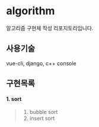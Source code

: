 # algorithm
알고리즘 구현체 작성 리포지토리입니다.

## 사용기술
vue-cli, django, c++ console


## 구현목록
#### 1. sort
> 1. bubble sort 
> 2. insert sort
